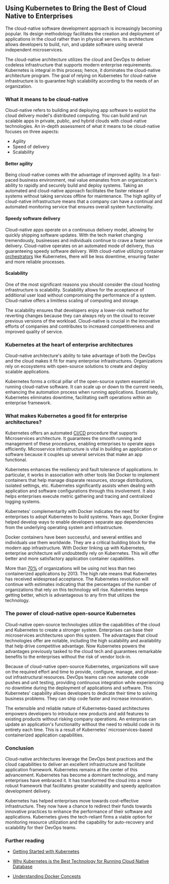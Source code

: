 ## Using Kubernetes to Bring the Best of Cloud Native to Enterprises

The cloud-native software development approach is increasingly becoming popular. Its design methodology facilitates the creation and deployment of applications in the cloud rather than in physical servers. Its architecture allows developers to build, run, and update software using several independent microservices.

The cloud-native architecture utilizes the cloud and DevOps to deliver codeless infrastructure that supports modern enterprise requirements. Kubernetes is integral in this process; hence, it dominates the cloud-native architecture program. The goal of relying on Kubernetes for cloud-native infrastructure is to guarantee high scalability according to the needs of an organization.

### What it means to be cloud-native
Cloud-native refers to building and deploying app software to exploit the cloud delivery model's distributed computing. You can build and run scalable apps in private, public, and hybrid clouds with cloud-native technologies. An in-depth assessment of what it means to be cloud-native focuses on three aspects:

- Agility
- Speed of delivery
- Scalability

#### Better agility
Being cloud-native comes with the advantage of improved agility. In a fast-paced business environment, real value emanates from an organization's ability to rapidly and securely build and deploy systems. Taking an automated and cloud-native approach facilitates the faster release of systems without taking services offline for maintenance. The high agility of cloud-native infrastructure means that a company can have a continual and automated monitoring service that ensures overall system functionality.

#### Speedy software delivery
Cloud-native apps operate on a continuous delivery model, allowing for quickly shipping software updates. With the tech market changing tremendously, businesses and individuals continue to crave a faster service delivery. Cloud-native operates on an automated mode of delivery, thus guaranteeing speedy software delivery. With cloud-native utilizing container [orchestrators](https://www.freecodecamp.org/news/get-started-with-cloud-native/) like Kubernetes, there will be less downtime, ensuring faster and more reliable processes.

#### Scalability
One of the most significant reasons you should consider the cloud hosting infrastructure is scalability. Scalability allows for the acceptance of additional user load without compromising the performance of a system. Cloud-native offers a limitless scaling of computing and storage.

The scalability ensures that developers enjoy a lower-risk method for reverting changes because they can always rely on the cloud to recover previous versions of the workload. Cloud-native is crucial in the innovative efforts of companies and contributes to increased competitiveness and improved quality of service.

### Kubernetes at the heart of enterprise architectures
Cloud-native architecture's ability to take advantage of both the DevOps and the cloud makes it fit for many enterprise infrastructures. Organizations rely on ecosystems with open-source solutions to create and deploy scalable applications.

Kubernetes forms a critical pillar of the open-source system essential in running cloud-native software. It can scale up or down to the current needs, enhancing the automation process when running applications. Essentially, Kubernetes eliminates downtime, facilitating swift operations within an enterprise framework.

### What makes Kubernetes a good fit for enterprise architectures?
Kubernetes offers an automated [CI/CD](https://faun.pub/benefits-of-kubernetes-for-microservices-architecture-99a82b3919f3) procedure that supports Microservices architecture. It guarantees the smooth running and management of these procedures, enabling enterprises to operate apps efficiently. Microservice infrastructure is vital in building an application or software because it couples up several services that make an app functional.

Kubernetes enhances the resiliency and fault tolerance of applications. In particular, it works in association with other tools like Docker to implement containers that help manage disparate resources, storage distributions, isolated settings, etc. Kubernetes significantly assists when dealing with application and software configurations through this involvement. It also helps enterprises execute metric gathering and tracing and centralized logging systems.

Kubernetes' complementarity with Docker indicates the need for enterprises to adopt Kubernetes to build systems. Years ago, Docker Engine helped develop ways to enable developers separate app dependencies from the underlying operating system and infrastructure.

Docker containers have been successful, and several entities and individuals use them worldwide. They are a critical building block for the modern app infrastructure. With Docker linking up with Kubernetes, enterprise architecture will undoubtedly rely on Kubernetes. This will offer better and more satisfactory application container capabilities.

More than [70%](https://containerjournal.com/topics/why-kubernetes-is-the-king-of-containerized-tools/) of organizations will be using not less than two containerized applications by 2013. The high rate means that Kubernetes has received widespread acceptance. The Kubernetes revolution will continue with estimates indicating that the percentages of the number of organizations that rely on this technology will rise. Kubernetes keeps getting better, which is advantageous to any firm that utilizes the technology.

### The power of cloud-native open-source Kubernetes
Cloud-native open-source technologies utilize the capabilities of the cloud and Kubernetes to create a stronger system. Enterprises can base their microservices architectures upon this system. The advantages that cloud technologies offer are notable, including the high scalability and availability that help drive competitive advantage. Now Kubernetes powers the advantages previously tasked to the cloud tech and guarantees remarkable benefits to the enterprises without the risk of vendor lock-in.

Because of cloud-native open-source Kubernetes, organizations will save on the required effort and time to provide, configure, manage, and phase-out infrastructural resources. DevOps teams can now automate code pushes and unit testing, providing continuous integration while experiencing no downtime during the deployment of applications and software. This Kubernetes' capability allows developers to dedicate their time to solving business problems. They can ship code faster and increase innovation.

The extensible and reliable nature of Kubernetes-based architectures empowers developers to introduce new products and add features to existing products without risking company operations. An enterprise can update an application's functionality without the need to rebuild code in its entirety each time. This is a result of Kubernetes' microservices-based containerized application capabilities.

### Conclusion
Cloud-native architectures leverage the DevOps best practices and the cloud capabilities to deliver an excellent infrastructure and facilitate application framework. Kubernetes remains at the center of this advancement. Kubernetes has become a dominant technology, and many enterprises have embraced it. It has transformed the cloud into a more robust framework that facilitates greater scalability and speedy application development delivery.

Kubernetes has helped enterprises move towards cost-effective infrastructure. They now have a chance to redirect their funds towards innovative practices to enhance the performance of their software and applications. Kubernetes gives the tech-reliant firms a viable option for monitoring resource utilization and the capability for auto-recovery and scalability for their DevOps teams.

### Further reading

- [Getting Started with Kubernetes](/engineering-education/introduction-to-kubernetes/)

- [Why Kubernetes is the Best Technology for Running Cloud Native Database](/engineering-education/kubernetes-best-technology-running-cloud-native-database/)

- [Understanding Docker Concepts](/engineering-education/docker-concepts/)